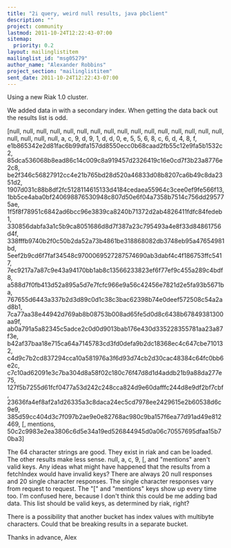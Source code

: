 ```yaml
---
title: "2i query, weird null results, java pbclient"
description: ""
project: community
lastmod: 2011-10-24T12:22:43-07:00
sitemap:
  priority: 0.2
layout: mailinglistitem
mailinglist_id: "msg05279"
author_name: "Alexander Robbins"
project_section: "mailinglistitem"
sent_date: 2011-10-24T12:22:43-07:00
---
```



Using a new Riak 1.0 cluster.

We added data in with a secondary index. When getting the data back out the
results list is odd.

[null, null, null, null, null, null, null, null, null, null, null, null,
null, null, null, null, null, null, null, null, a, c, 9, d, 9, 1, d, d, 0,
e, 5, 5, 6, 8, c, 6, d, 4, 8, f,
e1b865342e2d81fac6b99dfa157dd8550ecc0b68caad2fb55c12e9fa5b1532c2,
85dca536068b8ead86c14c009c8a919457d2326419c16e0cd7f3b23a8776e2c8,
be2f346c56827912cc4e21b765bd28d520a46833d08b8207ca6b49c8da2351d2,
1907d031c88b8df2fc5128114615133d4184cedaea55964c3cee0ef9fe566f13,
1bb5ce4aba0bf240698876530948c807d50e6f04a7358b7514c756dd295775ae,
1f5f8f78951c6842ad6bcc96e3839ca8240b71372d2ab4826411fdfc84fedeb1,
330856dabfa3a1c5b9ca8051686d8d7f387a23c795493a4e8f33d84861756d4f,
338fffb9740b2f0c50b2da52a73b4861be318868082db3748eb95a47654981bd,
5eef2b9cd6f7faf34548c9700069527287574690ab3dabf4c4f186753ffc5417,
7ec9217a7a87c9e43a94170bb1ab8c13566233823ef6f77ef9c455a289c4bdf8,
a588d7f0fb413d52a895a5d7e7fcfc966e9a56c42456e7821d2e5fa93b5671ba,
767655d6443a337b2d3d89c0d1c38c3bac62398b74e0deef572508c54a2ad8b1,
7ca77aa38e44942d769ab8b08753b008ad65fe5d0d8c6438b67849381300aa9f,
ab0a791a5a82345c5adce2c0d0d9013bab176e430d335228355781aa23a87f3e,
b42af37baa18e715ca64a7145783cd3fd0defa9b2dc18368ec4c647cbe710132,
c4d9c7b2cd837294cca10a581976a3f6d93d74cb2d30cac48384c64fc0bb6e2c,
c7c10ad62091e3c7ba304d8a58f02c180c76f47d8d1d4addb21b9a88da277e75,
127f5b7255d61fcf0477a53d242c248cca824d9e60dafffc244d8e9df2bf7cbf,
23636fa4ef8af2a1d26335a3c8daca24ec5cd7978ee2429615e2b60538d6c9e9,
385d59cc404d3c7f097b2ae9e0e82768ac980c9ba157f6ea77d91ad49e812469, [,
mentions, 50c2c9983e2ea3806c6d5e34a19ed526844945d0a06c70557695dfaa15b70ba3]

The 64 character strings are good. They exist in riak and can be loaded. The
other results make less sense. null, a, c, 9, [, and "mentions" aren't valid
keys. Any ideas what might have happened that the results from a fetchIndex
would have invalid keys? There are always 20 null responses and 20 single
character responses. The single character responses vary from request to
request. The "[" and "mentions" keys show up every time too. I'm confused
here, because I don't think this could be me adding bad data. This list
should be valid keys, as determined by riak, right?

There is a possibility that another bucket has index values with multibyte
characters. Could that be breaking results in a separate bucket.

Thanks in advance,
Alex
